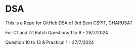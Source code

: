 # DSA
This is a Repo for GitHub DSA of 3rd Sem CSPIT, CHARUSAT

For C1 and D1 Batch
Questions 1 to 9 - 26/7/2024

Question 10 to 13 & Practical 1 - 27/7/2024
